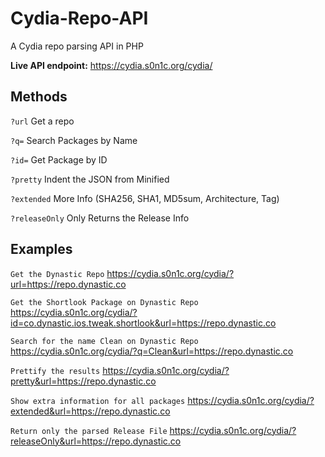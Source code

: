 # Cydia-Repo-API
A Cydia repo parsing API in PHP

**Live API endpoint:** https://cydia.s0n1c.org/cydia/

## Methods

`?url` Get a repo

`?q=` Search Packages by Name

`?id=` Get Package by ID 

`?pretty` Indent the JSON from Minified

`?extended` More Info (SHA256, SHA1, MD5sum, Architecture, Tag)

`?releaseOnly` Only Returns the Release Info



## Examples
`Get the Dynastic Repo` https://cydia.s0n1c.org/cydia/?url=https://repo.dynastic.co

`Get the Shortlook Package on Dynastic Repo` https://cydia.s0n1c.org/cydia/?id=co.dynastic.ios.tweak.shortlook&url=https://repo.dynastic.co

`Search for the name Clean on Dynastic Repo` https://cydia.s0n1c.org/cydia/?q=Clean&url=https://repo.dynastic.co

`Prettify the results` https://cydia.s0n1c.org/cydia/?pretty&url=https://repo.dynastic.co

`Show extra information for all packages` https://cydia.s0n1c.org/cydia/?extended&url=https://repo.dynastic.co

`Return only the parsed Release File` https://cydia.s0n1c.org/cydia/?releaseOnly&url=https://repo.dynastic.co

